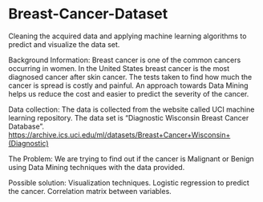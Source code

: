 # Breast-Cancer-Dataset
Cleaning the acquired data and applying machine learning algorithms to predict and visualize the data set. 

Background Information:
Breast cancer is one of the common cancers occurring in women. In the United States breast cancer is the most diagnosed cancer after skin cancer. The tests taken to find how much the cancer is spread is costly and painful. An approach towards Data Mining helps us reduce the cost and easier to predict the severity of the cancer.

Data collection:
The data is collected from the website called UCI machine learning repository. The data set is “Diagnostic Wisconsin Breast Cancer Database”.
https://archive.ics.uci.edu/ml/datasets/Breast+Cancer+Wisconsin+(Diagnostic)

The Problem:
We are trying to find out if the cancer is Malignant or Benign using Data Mining techniques with the data provided.

Possible solution:
Visualization techniques.
Logistic regression to predict the cancer.
Correlation matrix between variables.
